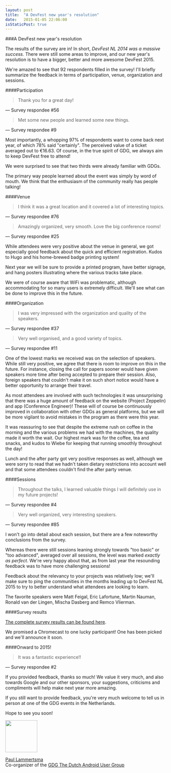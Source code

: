 ```yaml
---
layout: post
title:  "A DevFest new year's resolution"
date:   2015-01-05 22:06:00
isStaticPost: true
---
```


<img class="img-responsive feature-image" src="{{ site.baseurl }}/img/posts/groupbanner.png" style="display:none">

###A DevFest new year's resolution

The results of the survey are in! In short, *DevFest NL 2014 was a massive success.* There were still some areas to improve, and our new year's resolution is to have a bigger, better and more awesome DevFest 2015.

We're amazed to see that 92 respondents filled in the survey! I'll briefly summarize the feedback in terms of participation, venue, organization and sessions.

####Participation

> Thank you for a great day!

&mdash; Survey respondee #56

> Met some new people and learned some new things.

&mdash; Survey respondee #9

Most importantly, a whopping 97% of respondents want to come back next year, of which 78% said "certainly". The perceived value of a ticket averaged out to €16.63. Of course, in the true spirit of GDG, we always aim to keep DevFest free to attend!

We were surprised to see that two thirds were already familiar with GDGs.

The primary way people learned about the event was simply by word of mouth. We think that the enthusiasm of the community really has people talking!

####Venue

> I think it was a great location and it covered a lot of interesting topics.

&mdash; Survey respondee #76

> Amazingly organized, very smooth. Love the big conference rooms!

&mdash; Survey respondee #25

While attendees were very positive about the venue in general, we got especially good feedback about the quick and efficient registration. Kudos to Hugo and his home-brewed badge printing system!

Next year we will be sure to provide a printed program, have better signage, and hang posters illustrating where the various tracks take place.

We were of course aware that WiFi was problematic, although accommodating for so many users is extremely difficult. We'll see what can be done to improve this in the future.

####Organization

> I was very impressed with the organization and quality of the speakers.

&mdash; Survey respondee #37

> Very well organised, and a good variety of topics.

&mdash; Survey respondee #11

One of the lowest marks we received was on the selection of speakers. While still very positive, we agree that there is room to improve on this in the future. For instance, closing the call for papers sooner would have given speakers more time after being accepted to prepare their session. Also, foreign speakers that couldn't make it on such short notice would have a better opportunity to arrange their travel.

As most attendees are involved with such technologies it was unsurprising that there was a huge amount of feedback on the website (Project Zeppelin) and app (Conference Engineer)! These will of course be continuously improved in collaboration with other GDGs as general platforms, but we will be more vigilant to avoid mistakes in the program as there were this year.

It was reassuring to see that despite the extreme rush on coffee in the morning and the various problems we had with the machines, the quality made it worth the wait. Our highest mark was for the coffee, tea and snacks, and kudos to Wiebe for keeping that running smoothly throughout the day!

Lunch and the after party got very positive responses as well, although we were sorry to read that we hadn't taken dietary restrictions into account well and that some attendees couldn't find the after party venue.

####Sessions

> Throughout the talks, I learned valuable things I will definitely use in my future projects!

&mdash; Survey respondee #4

> Very well organized, very interesting speakers.

&mdash; Survey respondee #85

I won't go into detail about each session, but there are a few noteworthy conclusions from the survey.

Whereas there were still sessions leaning strongly towards "too basic" or "too advanced", averaged over all sessions, the level was marked _exactly as perfect_. We're very happy about that, as from last year the resounding feedback was to have more challenging sessions!

Feedback about the relevancy to your projects was relatively low; we'll make sure to ping the communities in the months leading up to DevFest NL 2015 to try to better understand what attendees are looking to learn.

The favorite speakers were Matt Feigal, Eric Lafortune, Martin Nauman, Ronald van der Lingen, Mischa Dasberg and Remco Vlierman.

####Survey results

[The complete survey results can be found here](https://docs.google.com/spreadsheets/d/1Gl3hXEPLeeFq6v_WGDtf9a-4J041ft4OhsWeKATL9lY/edit?pli=1#gid=513896959)\.

We promised a Chromecast to one lucky participant! One has been picked and we'll announce it soon.

####Onward to 2015!

> It was a fantastic experience!!

&mdash; Survey respondee #2

If you provided feedback, thanks so much! We value it very much, and also towards Google and our other sponsors, your suggestions, criticisms and compliments will help make next year more amazing.

If you still want to provide feedback, you're very much welcome to tell us in person at one of the GDG events in the Netherlands.

Hope to see you soon!


<img src="{{ site.baseurl }}/img/speakers/PaulLammertsma.jpg" width="100" height="100"/>

[Paul Lammertsma](https://plus.google.com/+PaulLammertsma/posts)<br/>
Co-organizer of the [GDG The Dutch Android User Group](http://www.dutchaug.org)